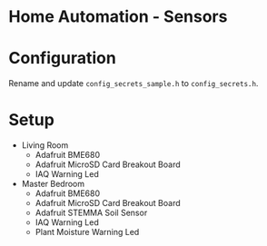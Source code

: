 # Home Automation - Sensors

# Configuration
Rename and update `config_secrets_sample.h` to `config_secrets.h`.

# Setup
- Living Room
  - Adafruit BME680
  - Adafruit MicroSD Card Breakout Board
  - IAQ Warning Led
- Master Bedroom
  - Adafruit BME680
  - Adafruit MicroSD Card Breakout Board
  - Adafruit STEMMA Soil Sensor
  - IAQ Warning Led
  - Plant Moisture Warning Led
